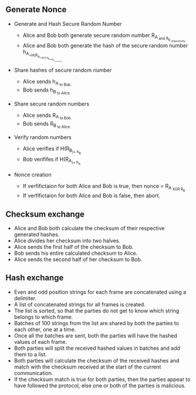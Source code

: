 
## Generate Nonce

* Generate and Hash Secure Random Number
	* Alice and Bob both generate secure random number R<sub>A<sub> and R<sub>B<sub> respectively.
	* Alice and Bob both generate the hash of the secure random number h<sub>A<sub>=H(R<sub>A<sub>) and h<sub>B<sub>=H(R<sub>B<sub>) respectively.
	
* Share hashes of secure random number
	* Alice sends h<sub>A<sub> to Bob.
	* Bob sends h<sub>B<sub> to Alice.
	
* Share secure random numbers
	* Alice sends R<sub>A<sub> to Bob.
	* Bob sends R<sub>B<sub> to Alice.

* Verify random numbers
	* Alice verifies if H(R<sub>B<sub>)= h<sub>B<sub>.
	* Bob verififes if H(R<sub>A<sub>)= h<sub>A<sub>.

* Nonce creation
	* If verfifictaion for both Alice and Bob is true, then nonce = R<sub>A<sub> XOR R<sub>B<sub> 
	* If verfifictaion for both Alice and Bob is false, then abort.



## Checksum exchange

* Alice and Bob both calculate the checksum of their respective generated hashes.
* Alice divides her checksum into two halves.
* Alice sends the first half of the checksum to Bob.
* Bob sends his entire calculated checksum to Alice.
* Alice sends the second half of her checksum to Bob.



## Hash exchange

* Even and odd position strings for each frame are concatenated using a delimiter.
* A list of concatenated strings for all frames is created.
* The list is sorted, so that the parties do not get to know which string belongs to which frame.
* Batches of 100 strings from the list are shared by both the parties to each other, one at a time.
* Once all the batches are sent, both the parties will have the hashed values of each frame.
* Both parties will split the received hashed values in batches and add them to a list.
* Both parties will calculate the checksum of the received hashes and match with the checksum received at the start of the current communication.
* If the checksum match is true for both parties, then the parties appear to have followed the protocol, else one or both of the parties is malicious. 





















